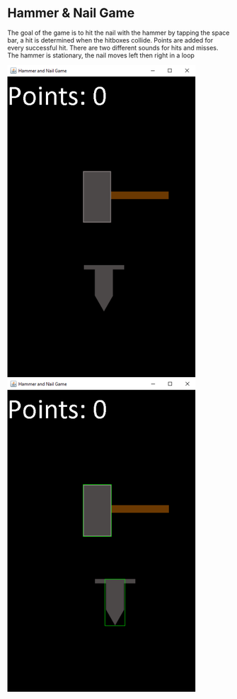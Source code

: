 # Hammer & Nail Game
The goal of the game is to hit the nail with the hammer by tapping the space bar, a hit is determined when the hitboxes collide. Points are added for every successful hit. There are two different sounds for hits and misses. The hammer is stationary, the nail moves left then right in a loop

<img src="https://github.com/ImaginaryResources/Hammer-Nail-Game/blob/master/images/Game.png" width="425"><img src="https://github.com/ImaginaryResources/Hammer-Nail-Game/blob/master/images/HitBoxes.png" width="425">
